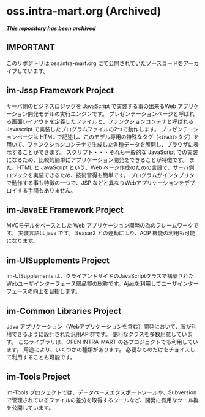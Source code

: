 # oss.intra-mart.org (Archived)

***This repository has been archived***

## IMPORTANT

このリポジトリは oss.intra-mart.org にて公開されていたソースコードをアーカイブしています。

## im-Jssp Framework Project

サーバ側のビジネスロジックを JavaScript で実装する事の出来るWeb アプリケーション開発モデルの実行エンジンです。
プレゼンテーションページと呼ばれる画面レイアウトを定義したファイルと、ファンクションコンテナと呼ばれる Javascript で実装したプログラムファイルの2つで動作します。
プレゼンテーションページは HTML で記述し、このモデル専用の特殊なタグ（```<IMART>```タグ）を用いて、ファンクションコンテナで生成した各種データを展開し、ブラウザに表示することができます。
スクリプト・・・それも一般的な JavaScript での実装になるため、比較的簡単にアプリケーション開発をできることが特徴です。
また、HTML と JavaScript という、Web ページ作成のための言語で、サーバ側ロジックを実装できるため、技術習得も簡単です。
プログラムがインタプリタで動作する事も特徴の一つで、JSP などと異なりWebアプリケーションをデプロイする手間もありません。

## im-JavaEE Framework Project

MVCモデルをベースとした Web アプリケーション開発の為のフレームワークです。
実装言語は java です。
Seasar2 との連動により、AOP 機能の利用も可能になります。

## im-UISupplements Project

im-UISupplements は、クライアントサイドのJavaScriptクラスで構築されたWebユーザインターフェース部品郡の総称です。Ajaxを利用してユーザインターフェースの向上を目指します。

## im-Common Libraries Project

Java アプリケーション（Webアプリケーションを含む）開発において、皆が利用できるように設計された汎用API群です。
便利なクラスを多数用意しています。
このライブラリは、OPEN INTRA-MART の各プロジェクトでも利用しています。
用途により、いくつかの種類があります。
必要なものだけをチョイスして利用することも可能です。

## im-Tools Project

im-Tools プロジェクトでは、データベースエクスポートツールや、Subversionで管理されているファイルの差分を取得するツールなど、開発に有用なツール群を公開しています。